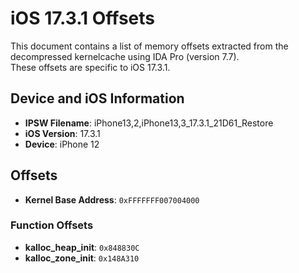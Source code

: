 # iOS 17.3.1 Offsets

This document contains a list of memory offsets extracted from the decompressed kernelcache using IDA Pro (version 7.7). <br>
These offsets are specific to iOS 17.3.1.

## Device and iOS Information

- **IPSW Filename**: iPhone13,2,iPhone13,3_17.3.1_21D61_Restore
- **iOS Version**: 17.3.1
- **Device**: iPhone 12

## Offsets

- **Kernel Base Address**: `0xFFFFFFF007004000`

### Function Offsets

- **kalloc_heap_init**: `0x848830C`
- **kalloc_zone_init**: `0x148A310`
